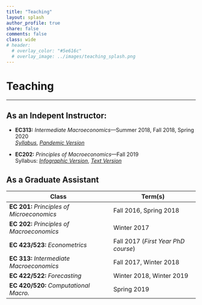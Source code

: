 ```yaml
---
title: "Teaching" 
layout: splash
author_profile: true
share: false 
comments: false
class: wide 
# header:
  # overlay_color: "#5e616c"
  # overlay_image: ../images/teaching_splash.png
---
```


# Teaching
---

## As an Indepent Instructor:

- **EC313:** *Intermediate Macroeconomics*&mdash;Summer 2018, Fall 2018, Spring 2020  
   [*Syllabus*](../images/EC313_F2018.pdf), [*Pandemic Version*](../images/EC313_SP20.pdf)
   
- **EC202:** *Principles of Macroeconomics*&mdash;Fall 2019  
  Syllabus: [*Infographic Version*](../images/ec202-fall2019_40286598.pdf), [*Text Version*](../images/EC202_F19.pdf)
  
## As a Graduate Assistant 

| **Class** |  **Term(s)** |
|---|---|
|**EC 201:** *Principles of Microeconomics*| Fall 2016, Spring 2018 |
|**EC 202:** *Principles of Macroeconomics* | Winter 2017 |
|**EC 423/523:** *Econometrics*  | Fall 2017  (*First Year PhD course*) |   
|**EC 313:** *Intermediate Macroeconomics* | Fall 2017, Winter 2018|
|**EC 422/522:** *Forecasting* | Winter 2018, Winter 2019 |
|**EC 420/520:** *Computational Macro.* | Spring 2019| 

